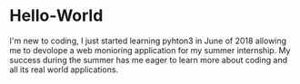 # Hello-World


I'm new to coding, I just started learning pyhton3 in June of 2018 allowing me to devolope a web monioring application for my summer internship. My success during the summer has me eager to learn more about coding and all its real world applications.


